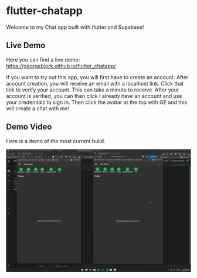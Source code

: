 # flutter-chatapp

Welcome to my Chat app built with flutter and Supabase!

## Live Demo 

Here you can find a live demo: https://georgebjork.github.io/flutter_chatapp/

If you want to try out this app, you will first have to create an account. After account creation, you will receive an email with a localhost link. Click that link to verify your account. This can take a minute to receive. After your account is verified, you can then click I already have an account and use your credentials to sign in. Then click the avatar at the top with GE and this will create a chat with me!

## Demo Video 

Here is a demo of the most current build.


![Here is a Demo](Demo\demo1.gif)


